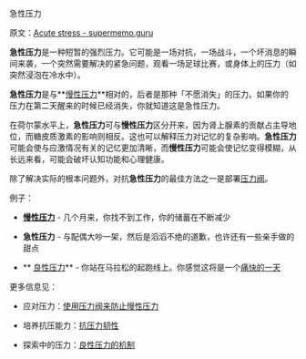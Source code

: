 急性压力

原文：[Acute stress - supermemo.guru](https://supermemo.guru/wiki/Acute_stress)

**急性压力**是一种短暂的强烈压力。它可能是一场对抗，一场战斗，一个坏消息的瞬间来袭，一个突然需要解决的紧急问题，观看一场足球比赛，或身体上的压力（如突然浸泡在冷水中）。

**急性压力**是与**[慢性压力](https://supermemo.guru/wiki/Chronic_stress)**相对的，后者是那种「不愿消失」的压力。如果你的压力在第二天醒来的时候已经消失，你就知道这是急性压力。

在荷尔蒙水平上，**急性压力**可与**慢性压力**区分开来，因为肾上腺素的贡献占主导地位，而糖皮质激素的影响则相反。这也可以解释压力对记忆的复杂影响。**急性压力**可能会使与应激情况有关的记忆更加清晰，而**慢性压力**可能会使记忆变得模糊，从长远来看，可能会破坏认知功能和心理健康。

除了解决实际的根本问题外，对抗**急性压力**的最佳方法之一是部署[压力阀](https://supermemo.guru/wiki/Stress_valves)。

例子：

- **[慢性压力](https://supermemo.guru/wiki/Chronic_stress)** - 几个月来，你找不到工作，你的储蓄在不断减少

- **急性压力** - 与配偶大吵一架，然后是滔滔不绝的道歉，也许还有一些亲手做的甜点

- ** [良性压力](https://supermemo.guru/wiki/Eustress)** - 你站在马拉松的起跑线上。你感觉这将是一个[痛快的一天](https://supermemo.guru/wiki/Simple_formula_for_happiness)

更多信息见：

- 应对压力：[使用压力阀来防止慢性压力](https://supermemo.guru/wiki/Using_stress_valves_to_prevent_chronic_stress)

- 培养抗压能力：[抗压力韧性](https://supermemo.guru/wiki/Stress_resilience)

- 探索中的压力：[良性压力的机制](https://supermemo.guru/wiki/Mechanics_of_eustress)